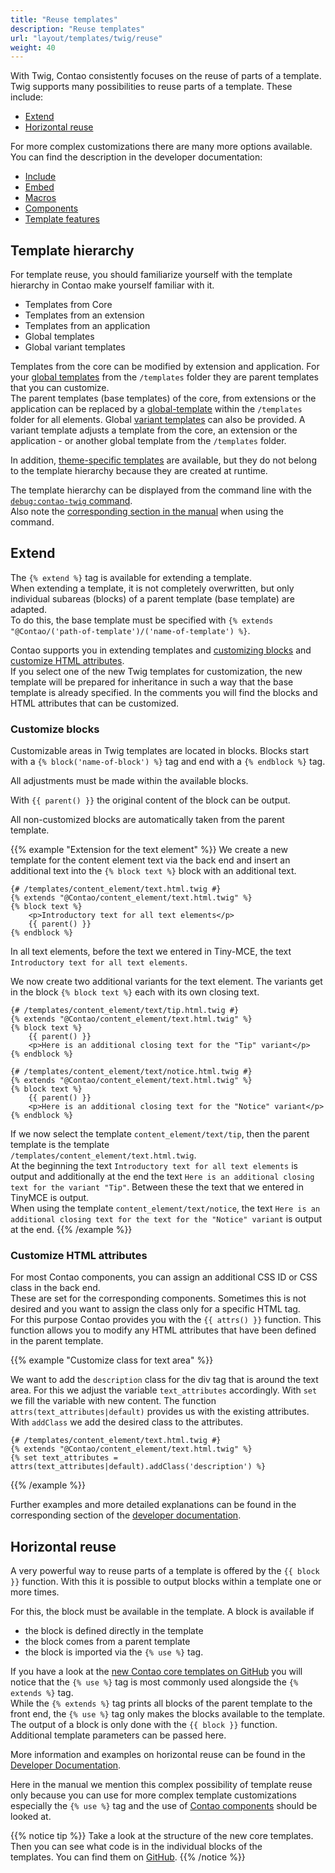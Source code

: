 ```yaml
---
title: "Reuse templates"
description: "Reuse templates"
url: "layout/templates/twig/reuse"
weight: 40
---
```


With Twig, Contao consistently focuses on the reuse of parts of a template. Twig supports many
possibilities to reuse parts of a template. These include:

* [Extend](#extend)
* [Horizontal reuse](#horizontal-reuse)

For more complex customizations there are many more options available. You can find the description in the
developer documentation:

* [Include](https://docs.contao.org/dev/framework/templates/creating-templates/#includes)
* [Embed](https://docs.contao.org/dev/framework/templates/creating-templates/#embeds)
* [Macros](https://docs.contao.org/dev/framework/templates/creating-templates/#macros)
* [Components](https://docs.contao.org/dev/framework/templates/creating-templates/#contao-components)
* [Template features](https://docs.contao.org/dev/framework/templates/creating-templates/#template-features)


## Template hierarchy

For template reuse, you should familiarize yourself with the template hierarchy in Contao make yourself familiar with
it.

* Templates from Core
* Templates from an extension
* Templates from an application
* Global templates
* Global variant templates

Templates from the core can be modified by extension and application. For your
[global templates](../manage/#global-templates) from the `/templates` folder they are parent
templates that you can customize.   
The parent templates (base templates) of the core, from extensions or the application can be replaced by a
[global-template](../manage/#global-templates) within the `/templates` folder for all elements.
Global [variant templates](../manage/#global-variants-templates) can also be provided. A variant template adjusts a template from the core, an extension or the application - or another global template from the `/templates` folder.

In addition, [theme-specific templates](../manage/#theme-specific-templates) are available, but they do not
belong to the template hierarchy because they are created at runtime.

The template hierarchy can be displayed from the command line with the
[`debug:contao-twig` command](https://docs.contao.org/dev/framework/templates/debugging/#debug-contao-twig-command).   
Also note the [corresponding section in the manual](/en/cli) when using the command.


## Extend

The `{% extend %}` tag is available for extending a template.   
When extending a template, it is not completely overwritten, but only individual subareas (blocks) of a parent template
(base template) are adapted.  
To do this, the base template must be specified with `{% extends "@Contao/('path-of-template')/('name-of-template') %}`.

Contao supports you in extending templates and [customizing blocks](#customize-blocks) and
[customize HTML attributes](#customize-html-attributes).  
If you select one of the new Twig templates for customization, the new template will be prepared for inheritance in
such a way that the base template is already specified. In the comments you will find the blocks and HTML attributes
that can be customized.


### Customize blocks

Customizable areas in Twig templates are located in blocks. Blocks start with a `{% block('name-of-block') %}` tag and
end with a `{% endblock %}` tag.

All adjustments must be made within the available blocks.

With `{{ parent() }}` the original content of the block can be output.

All non-customized blocks are automatically taken from the parent template.

{{% example "Extension for the text element" %}}
We create a new template for the content element text via the back end and insert an additional text into the `{% block text %}` block with an additional text.

```twig
{# /templates/content_element/text.html.twig #}
{% extends "@Contao/content_element/text.html.twig" %}
{% block text %}
    <p>Introductory text for all text elements</p>
    {{ parent() }}
{% endblock %}
```

In all text elements, before the text we entered in Tiny-MCE, the text `Introductory text for all text elements`.

We now create two additional variants for the text element. The variants get in the block `{% block text %}` each with
its own closing text.

```twig
{# /templates/content_element/text/tip.html.twig #}
{% extends "@Contao/content_element/text.html.twig" %}
{% block text %}
    {{ parent() }}
    <p>Here is an additional closing text for the "Tip" variant</p>
{% endblock %}
```

```twig
{# /templates/content_element/text/notice.html.twig #}
{% extends "@Contao/content_element/text.html.twig" %}
{% block text %}
    {{ parent() }}
    <p>Here is an additional closing text for the "Notice" variant</p>
{% endblock %}
```

If we now select the template `content_element/text/tip`, then the parent template is the template  
`/templates/content_element/text.html.twig`.  
At the beginning the text `Introductory text for all text elements` is output and additionally at the end the
text `Here is an additional closing text for the variant "Tip"`. Between these the text that we entered in TinyMCE is output.  
When using the template `content_element/text/notice`, the text `Here is an additional closing text for the
text for the "Notice" variant` is output at the end.
{{% /example %}}


### Customize HTML attributes

For most Contao components, you can assign an additional CSS ID or CSS class in the back end.  
These are set for the corresponding components. Sometimes this is not desired and you want to assign the class
only for a specific HTML tag.  
For this purpose Contao provides you with the `{{ attrs() }}` function. This function allows you to modify any HTML attributes that have been defined in the parent template.

{{% example "Customize class for text area" %}}

We want to add the `description` class for the div tag that is around the text area. For this we adjust the
variable `text_attributes` accordingly. With `set` we fill the variable with new content. The function
`attrs(text_attributes|default)` provides us with the existing attributes. With `addClass` we add the desired class to
the attributes.

```twig
{# /templates/content_element/text.html.twig #}
{% extends "@Contao/content_element/text.html.twig" %}
{% set text_attributes = attrs(text_attributes|default).addClass('description') %}
```
{{% /example %}}

Further examples and more detailed explanations can be found in the corresponding section of the
[developer documentation](https://docs.contao.org/dev/framework/templates/creating-templates/#html-attributes).


## Horizontal reuse

A very powerful way to reuse parts of a template is offered by the `{{ block }}` function.
With this it is possible to output blocks within a template one or more times.

For this, the block must be available in the template. A block is available if

* the block is defined directly in the template
* the block comes from a parent template
* the block is imported via the `{% use %}` tag.

If you have a look at
the [new Contao core templates on GitHub](https://github.com/contao/contao/tree/5.x/core-bundle/contao/templates/_new)
you will notice that the `{% use %}` tag is most commonly used alongside the `{% extends %}` tag.  
While the `{% extends %}` tag prints all blocks of the parent template to the front end, the `{% use %}` tag only makes
the blocks available to the template. The output of a block is only done with the `{{ block }}` function.  
Additional template parameters can be passed here.

More information and examples on horizontal reuse can be found in the
[Developer Documentation](https://docs.contao.org/dev/framework/templates/creating-templates/#horizontal-reuse).

Here in the manual we mention this complex possibility of template reuse only because you can use
for more complex template customizations especially the `{% use %}` tag and the use of
[Contao components](https://docs.contao.org/dev/framework/templates/creating-templates/#contao-components)
should be looked at.

{{% notice tip %}}
Take a look at the structure of the new core templates. Then you can see what code is in the individual blocks of the  
templates. You can find them on [GitHub](https://github.com/contao/contao/tree/5.x/core-bundle/contao/templates/_new).
{{% /notice %}}
